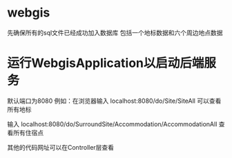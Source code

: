# webgis
先确保所有的sql文件已经成功加入数据库
包括一个地标数据和六个周边地点数据

# 运行WebgisApplication以启动后端服务
默认端口为8080
例如：在浏览器输入
localhost:8080/do/Site/SiteAll
可以查看所有地标

输入
localhost:8080/do/SurroundSite/Accommodation/AccommodationAll
查看所有住宿点

其他的代码网址可以在Controller层查看
